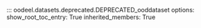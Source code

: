 ::: oodeel.datasets.deprecated.DEPRECATED_ooddataset
    options:
        show_root_toc_entry: True
        inherited_members: True
